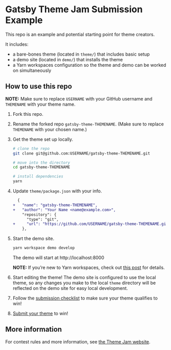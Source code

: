# Gatsby Theme Jam Submission Example

This repo is an example and potential starting point for theme creators.

It includes:
- a bare-bones theme (located in `theme/`) that includes basic setup
- a demo site (located in `demo/`) that installs the theme
- a Yarn workspaces configuration so the theme and demo can be worked on simultaneously

## How to use this repo

**NOTE:** Make sure to replace `USERNAME` with your GitHub username and `THEMENAME` with your theme name.

1.  Fork this repo.

2.  Rename the forked repo `gatsby-theme-THEMENAME`. (Make sure to replace `THEMENAME` with your chosen name.)

3.  Get the theme set up locally.
    ```sh
    # clone the repo
    git clone git@github.com:USERNAME/gatsby-theme-THEMENAME.git

    # move into the directory
    cd gatsby-theme-THEMENAME

    # install dependencies
    yarn
    ```

4.  Update `theme/package.json` with your info.
    ```diff
      {
    +   "name": "gatsby-theme-THEMENAME",
    +   "author": "Your Name <name@example.com>",
        "repository": {
          "type": "git",
    +     "url": "https://github.com/USERNAME/gatsby-theme-THEMENAME.git"
        },
    ```

5.  Start the demo site.
    ```sh
    yarn workspace demo develop
    ```

    The demo will start at http://localhost:8000

    **NOTE:** If you’re new to Yarn workspaces, check out [this post](https://www.gatsbyjs.org/blog/2019-05-22-setting-up-yarn-workspaces-for-theme-development/) for details.

6.  Start editing the theme! The demo site is configured to use the local theme, so any changes you make to the local `theme` directory will be reflected on the demo site for easy local development.

7.  Follow the [submission checklist](./theme/README.md#submission-checklist) to make sure your theme qualifies to win!

8.  [Submit your theme](https://themejam.gatsbyjs.org/submit) to win!

## More information

For contest rules and more information, see [the Theme Jam website](https://themejam.gatsbyjs.org).
